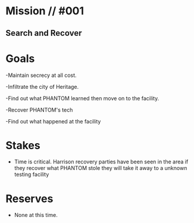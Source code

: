 # Mission // #001
## Search and Recover
# Goals
-Maintain secrecy at all cost.

-Infiltrate the city of Heritage.

 -Find out what PHANTOM learned then move on to the facility.

-Recover PHANTOM's tech 

-Find out what happened at the facility

# Stakes
- Time is critical. Harrison recovery parties have been seen in the area if they recover what PHANTOM stole they will take it away to a unknown testing facility

# Reserves
- None at this time.
